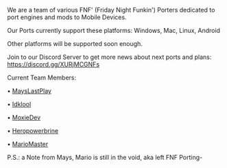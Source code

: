 We are a team of various FNF' (Friday Night Funkin') Porters dedicated to port engines and mods to Mobile Devices.

Our Ports currently support these platforms: Windows, Mac, Linux, Android

Other platforms will be supported soon enough.

Join to our Discord Server to get more news about next ports and plans: https://discord.gg/XURjMCGNFs

Current Team Members:

• [MaysLastPlay](https://youtube.com/@MaysLastPlay)

• [Idklool](https://youtube.com/Idklool122)

• [MoxieDev](https://youtube.com/@moxie-the-specialist)

• [Heropowerbrine](https://youtube.com/@heropowerbrine)

• [MarioMaster](https://youtube.com/@MarioMaster39) 

P.S.: a Note from Mays, Mario is still in the void, aka left FNF Porting-
